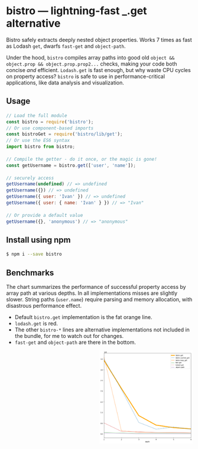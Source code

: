 # bistro — lightning-fast \_.get alternative

Bistro safely extracts deeply nested object properties. Works 7 times
as fast as Lodash `get`, dwarfs `fast-get` and `object-path`.

Under the hood, `bistro` compiles array paths into good old `object && object.prop && object.prop.prop2...` checks, making your code both concise _and_ efficient. `Lodash.get` is fast enough, but why waste CPU cycles on property access? `bistro` is safe to use in performance-critical applications, like data analysis and visualization.

## Usage
```js
// Load the full module
const bistro = require('bistro');
// Or use component-based imports
const bistroGet = require('bistro/lib/get');
// Or use the ES6 syntax
import bistro from bistro;

// Compile the getter - do it once, or the magic is gone!
const getUsername = bistro.get(['user', 'name']);

// securely access
getUsername(undefined) // => undefined
getUsername({}) // => undefined
getUsername({ user: 'Ivan' }) // => undefined
getUsername({ user: { name: 'Ivan' } }) // => "Ivan"

// Or provide a default value
getUsername({}, 'anonymous') // => "anonymous"
```


## Install using npm
```sh
$ npm i --save bistro
```

## Benchmarks

The chart summarizes the performance of successful property access by array path at various depths. In all implementations misses are slightly slower. String paths (`user.name`) require parsing and memory allocation, with disastrous performance effect.

* Default `bistro.get` implementation is the fat orange line.
* `lodash.get` is red.
* The other `bistro-*` lines are alternative implementations not included in the bundle, for me to watch out for changes.
* `fast-get` and `object-path` are there in the bottom.
<div style="width: 50%; float: right">
  <img src="web-asset/chart.png" ></img>
</div>
